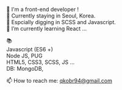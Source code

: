 
🙋‍ I'm a front-end developer !  
📍 Currently staying in Seoul, Korea.  
💛 Espcially digging in SCSS and Javascript.  
🌱 I’m currently learning React ...    



📚  
Javascript (ES6 +)  
Node JS, PUG  
HTML5, CSS3, SCSS, JS ...  
DB: MongoDB,   


📫 How to reach me: qkobr94@gmail.com

<!--
**SumiSeo/SumiSeo** is a ✨ _special_ ✨ repository because its `README.md` (this file) appears on your GitHub profile.

Here are some ideas to get you started:

- 🔭 I’m currently working on ...
- 🌱 I’m currently learning ...
- 👯 I’m looking to collaborate on ...
- 🤔 I’m looking for help with ...
- 💬 Ask me about ...
- 📫 How to reach me: ...
- 😄 Pronouns: ...
- ⚡ Fun fact: ...
-->
